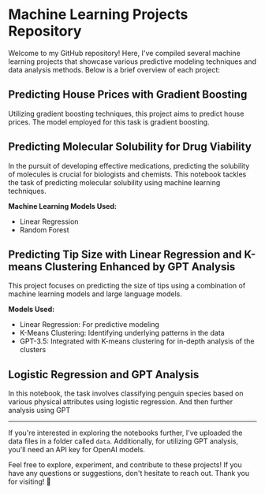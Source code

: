 # Machine Learning Projects Repository

Welcome to my GitHub repository! Here, I've compiled several machine learning projects that showcase various predictive modeling techniques and data analysis methods. Below is a brief overview of each project:

## Predicting House Prices with Gradient Boosting
Utilizing gradient boosting techniques, this project aims to predict house prices. The model employed for this task is gradient boosting.

## Predicting Molecular Solubility for Drug Viability
In the pursuit of developing effective medications, predicting the solubility of molecules is crucial for biologists and chemists. This notebook tackles the task of predicting molecular solubility using machine learning techniques.

**Machine Learning Models Used:**
- Linear Regression
- Random Forest

## Predicting Tip Size with Linear Regression and K-means Clustering Enhanced by GPT Analysis
This project focuses on predicting the size of tips using a combination of machine learning models and large language models.

**Models Used:**
- Linear Regression: For predictive modeling
- K-Means Clustering: Identifying underlying patterns in the data
- GPT-3.5: Integrated with K-means clustering for in-depth analysis of the clusters

## Logistic Regression and GPT Analysis
In this notebook, the task involves classifying penguin species based on various physical attributes using logistic regression.
And then further analysis using GPT

---

If you're interested in exploring the notebooks further, I've uploaded the data files in a folder called `data`. Additionally, for utilizing GPT analysis, you'll need an API key for OpenAI models.

Feel free to explore, experiment, and contribute to these projects! If you have any questions or suggestions, don't hesitate to reach out. Thank you for visiting! 🚀

